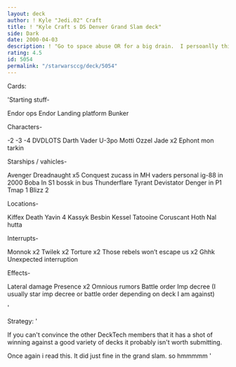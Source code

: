 ```yaml
---
layout: deck
author: ! Kyle "Jedi.02" Craft
title: ! "Kyle Craft s DS Denver Grand Slam deck"
side: Dark
date: 2000-04-03
description: ! "Go to space abuse OR for a big drain.  I persoanlly think this is a deck that involves alot of play skill.  If you can play it do so if you want."
rating: 4.5
id: 5054
permalink: "/starwarsccg/deck/5054"
---
```

Cards: 

'Starting stuff-

Endor ops
Endor
Landing platform
Bunker

Characters-

-2
-3
-4
DVDLOTS
Darth Vader
U-3po
Motti
Ozzel
Jade x2
Ephont mon
tarkin

Starships / vahicles-

Avenger
Dreadnaught x5
Conquest
zucass in MH
vaders personal
ig-88 in 2000
Boba In S1
bossk in bus
Thunderflare
Tyrant
Devistator
Denger in P1
Tmap 1
Blizz 2

Locations-

Kiffex
Death 
Yavin 4
Kassyk
Besbin
Kessel
Tatooine
Coruscant
Hoth
Nal hutta

Interrupts-

Monnok x2
Twilek x2
Torture x2
Those rebels won’t escape us x2
Ghhk
Unexpected interruption

Effects-

Lateral damage
Presence x2
Omnious rumors
Battle order
Imp decree
(I usually star imp decree or battle order depending on deck I am against)


'

Strategy: '

If you can't convince the other DeckTech members that it has a shot of winning against a good variety of decks it probably isn't worth submitting.

Once again i read this.  It did just fine in the grand slam. so hmmmmm '
